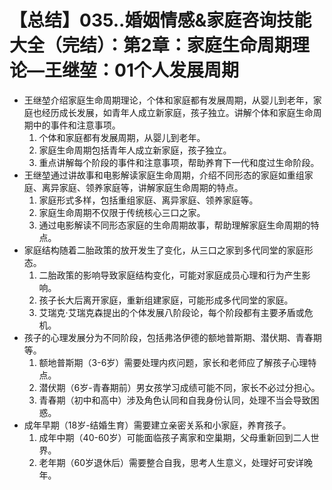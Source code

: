 # 【总结】035..婚姻情感&家庭咨询技能大全（完结）：第2章：家庭生命周期理论—王继堃：01个人发展周期

-   王继堃介绍家庭生命周期理论，个体和家庭都有发展周期，从婴儿到老年，家庭也经历成长发展，如青年人成立新家庭，孩子独立。讲解个体和家庭生命周期中的事件和注意事项。
    1.  个体和家庭都有发展周期，从婴儿到老年。
    2.  家庭生命周期包括青年人成立新家庭，孩子独立。
    3.  重点讲解每个阶段的事件和注意事项，帮助养育下一代和度过生命阶段。
-   王继堃通过讲故事和电影解读家庭生命周期，介绍不同形态的家庭如重组家庭、离异家庭、领养家庭等，讲解家庭生命周期的特点。
    1.  家庭形式多样，包括重组家庭、离异家庭、领养家庭等。
    2.  家庭生命周期不仅限于传统核心三口之家。
    3.  通过电影解读不同形态家庭的生命周期故事，帮助理解家庭生命周期的特点。
-   家庭结构随着二胎政策的放开发生了变化，从三口之家到多代同堂的家庭形态。
    1.  二胎政策的影响导致家庭结构变化，可能对家庭成员心理和行为产生影响。
    2.  孩子长大后离开家庭，重新组建家庭，可能形成多代同堂的家庭。
    3.  艾瑞克·艾瑞克森提出的个体发展八阶段论，每个阶段都有主要矛盾或危机。
-   孩子的心理发展分为不同阶段，包括弗洛伊德的额地普斯期、潜伏期、青春期等。
    1.  额地普斯期（3-6岁）需要处理内疚问题，家长和老师应了解孩子心理特点。
    2.  潜伏期（6岁-青春期前）男女孩学习成绩可能不同，家长不必过分担心。
    3.  青春期（初中和高中）涉及角色认同和自我身份认同，处理不当会导致困惑。
-   成年早期（18岁-结婚生育）需要建立亲密关系和小家庭，养育孩子。
    1.  成年中期（40-60岁）可能面临孩子离家和空巢期，父母重新回到二人世界。
    2.  老年期（60岁退休后）需要整合自我，思考人生意义，处理好可安详晚年。